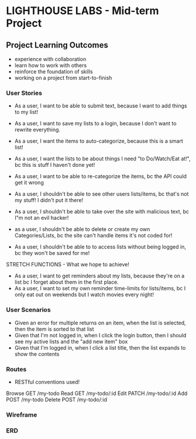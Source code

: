 # LIGHTHOUSE LABS - Mid-term Project

## Project Learning Outcomes
* experience with collaboration
* learn how to work with others
* reinforce the foundation of skills
* working on a project from start-to-finish

### User Stories

- As a user, I want to be able to submit text, because I want to add things to my list!
- As a user, I want to save my lists to a login, because I don't want to rewrite everything.
- As a user, I want the items to auto-categorize, because this is a smart list!
- As a user, I want the lists to be about things I need "to Do/Watch/Eat at!", bc this is stuff I haven't done yet!
- As a user, I want to be able to re-categorize the items, bc the API could get it wrong

- As a user, I shouldn't be able to see other users lists/items, bc that's not my stuff! I didn't put it there!
- As a user, I shouldn't be able to take over the site with malicious text, bc I"m not an evil hacker!
- as a user, I shouldn't be able to delete or create my own Categories/Lists, bc the site can't handle items it's not coded for!
- As a user, I shouldn't be able to to access lists without being logged in, bc they won't be saved for me!

STRETCH FUNCTIONS - What we hope to achieve!
- As a user, I want to get reminders about my lists, because they're on a list bc I forget about them in the first place.
- As a user, I want to set my own reminder time-limits for lists/items, bc I only eat out on weekends but I watch movies every night!

### User Scenarios

- Given an error for multiple returns on an item, when the list is selected, then the item is sorted to that list
- Given that I'm not logged in, when I click the login button, then I should see my active lists and the "add new item" box
- Given that I'm logged in, when I click a list title, then the list expands to show the contents

### Routes

- RESTful conventions used!

Browse  GET   /my-todo
Read    GET   /my-todo/:id
Edit    PATCH /my-todo/:id
Add     POST  /my-todo
Delete  POST  /my-todo/:id

### Wireframe


### ERD

